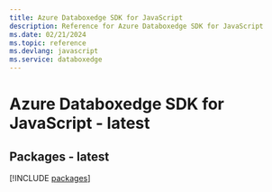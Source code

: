 ```yaml
---
title: Azure Databoxedge SDK for JavaScript
description: Reference for Azure Databoxedge SDK for JavaScript
ms.date: 02/21/2024
ms.topic: reference
ms.devlang: javascript
ms.service: databoxedge
---
```

# Azure Databoxedge SDK for JavaScript - latest
## Packages - latest
[!INCLUDE [packages](databoxedge-index.md)]